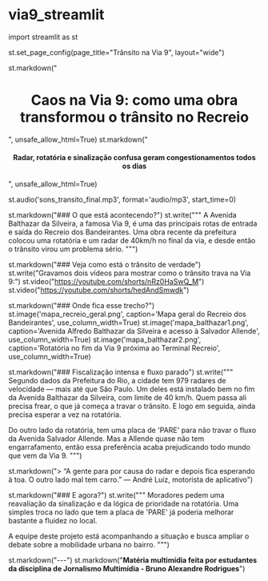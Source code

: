 # via9_streamlit
import streamlit as st

st.set_page_config(page_title="Trânsito na Via 9", layout="wide")

st.markdown("<h1 style='text-align: center;'>Caos na Via 9: como uma obra transformou o trânsito no Recreio</h1>", unsafe_allow_html=True)
st.markdown("<h4 style='text-align: center;'>Radar, rotatória e sinalização confusa geram congestionamentos todos os dias</h4>", unsafe_allow_html=True)

st.audio('sons_transito_final.mp3', format='audio/mp3', start_time=0)

st.markdown("### O que está acontecendo?")
st.write("""
A Avenida Balthazar da Silveira, a famosa Via 9, é uma das principais rotas de entrada e saída do Recreio dos Bandeirantes. 
Uma obra recente da prefeitura colocou uma rotatória e um radar de 40km/h no final da via, e desde então o trânsito virou um problema sério.
""")

st.markdown("### Veja como está o trânsito de verdade")
st.write("Gravamos dois vídeos para mostrar como o trânsito trava na Via 9:")
st.video("https://youtube.com/shorts/nRz0HaSwQ_M")
st.video("https://youtube.com/shorts/hedAndSmwdk")

st.markdown("### Onde fica esse trecho?")
st.image('mapa_recreio_geral.png', caption='Mapa geral do Recreio dos Bandeirantes', use_column_width=True)
st.image('mapa_balthazar1.png', caption='Avenida Alfredo Balthazar da Silveira e acesso à Salvador Allende', use_column_width=True)
st.image('mapa_balthazar2.png', caption='Rotatória no fim da Via 9 próxima ao Terminal Recreio', use_column_width=True)

st.markdown("### Fiscalização intensa e fluxo parado")
st.write("""
Segundo dados da Prefeitura do Rio, a cidade tem 979 radares de velocidade — mais até que São Paulo. 
Um deles está instalado bem no fim da Avenida Balthazar da Silveira, com limite de 40 km/h. 
Quem passa ali precisa frear, o que já começa a travar o trânsito. E logo em seguida, ainda precisa esperar a vez na rotatória.

Do outro lado da rotatória, tem uma placa de 'PARE' para não travar o fluxo da Avenida Salvador Allende. 
Mas a Allende quase não tem engarrafamento, então essa preferência acaba prejudicando todo mundo que vem da Via 9.
""")

st.markdown("> “A gente para por causa do radar e depois fica esperando à toa. O outro lado mal tem carro.” — André Luiz, motorista de aplicativo")

st.markdown("### E agora?")
st.write("""
Moradores pedem uma reavaliação da sinalização e da lógica de prioridade na rotatória. 
Uma simples troca no lado que tem a placa de 'PARE' já poderia melhorar bastante a fluidez no local.

A equipe deste projeto está acompanhando a situação e busca ampliar o debate sobre a mobilidade urbana no bairro. 
""")

st.markdown("---")
st.markdown("**Matéria multimídia feita por estudantes da disciplina de Jornalismo Multimídia - Bruno Alexandre Rodrigues**")
